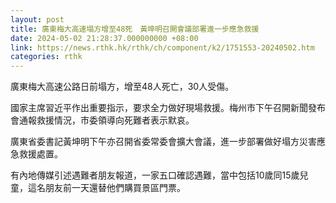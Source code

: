 ```yaml
---
layout: post
title: 廣東梅大高速塌方增至48死　黃坤明召開會議部署進一步應急救援
date: 2024-05-02 21:28:37.000000000 +08:00
link: https://news.rthk.hk/rthk/ch/component/k2/1751553-20240502.htm
categories: rthk
---
```


廣東梅大高速公路日前塌方，增至48人死亡，30人受傷。

國家主席習近平作出重要指示，要求全力做好現場救援。梅州市下午召開新聞發布會通報救援情況，市委領導向死難者表示默哀。

廣東省委書記黃坤明下午亦召開省委常委會擴大會議，進一步部署做好塌方災害應急救援處置。

有內地傳媒引述遇難者朋友報道，一家五口確認遇難，當中包括10歲同15歲兒童，這名朋友前一天還替他們購買景區門票。
